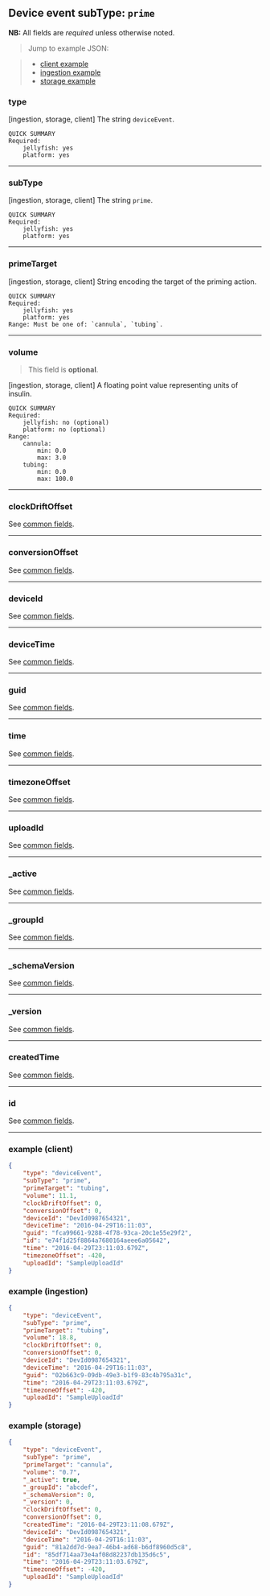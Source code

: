 ## Device event subType: `prime`

**NB:** All fields are *required* unless otherwise noted.


> Jump to example JSON:

>  - [client example](#example-client)
>  - [ingestion example](#example-ingestion)
>  - [storage example](#example-storage)


### type

[ingestion, storage, client] The string `deviceEvent`.

	QUICK SUMMARY
	Required:
		jellyfish: yes
		platform: yes
<!-- start type -->
<!-- TODO -->
<!-- end type -->

* * * * *

### subType

[ingestion, storage, client] The string `prime`.

	QUICK SUMMARY
	Required:
		jellyfish: yes
		platform: yes
<!-- start subType -->
<!-- TODO -->
<!-- end subType -->

* * * * *

### primeTarget

[ingestion, storage, client] String encoding the target of the priming action.

	QUICK SUMMARY
	Required:
		jellyfish: yes
		platform: yes
	Range: Must be one of: `cannula`, `tubing`.
<!-- start primeTarget -->
<!-- TODO -->
<!-- end primeTarget -->

* * * * *

### volume

> This field is **optional**.

[ingestion, storage, client] A floating point value representing units of insulin.

	QUICK SUMMARY
	Required:
		jellyfish: no (optional)
		platform: no (optional)
	Range:
		cannula:
			min: 0.0
			max: 3.0
		tubing:
			min: 0.0
			max: 100.0


<!-- start volume -->
<!-- TODO -->
<!-- end volume -->

* * * * *

### clockDriftOffset

See [common fields](../../common.md).

<!-- start clockDriftOffset -->
<!-- TODO -->
<!-- end clockDriftOffset -->

* * * * *

### conversionOffset

See [common fields](../../common.md).

<!-- start conversionOffset -->
<!-- TODO -->
<!-- end conversionOffset -->

* * * * *

### deviceId

See [common fields](../../common.md).

<!-- start deviceId -->
<!-- TODO -->
<!-- end deviceId -->

* * * * *

### deviceTime

See [common fields](../../common.md).

<!-- start deviceTime -->
<!-- TODO -->
<!-- end deviceTime -->

* * * * *

### guid

See [common fields](../../common.md).

<!-- start guid -->
<!-- TODO -->
<!-- end guid -->

* * * * *

### time

See [common fields](../../common.md).

<!-- start time -->
<!-- TODO -->
<!-- end time -->

* * * * *

### timezoneOffset

See [common fields](../../common.md).

<!-- start timezoneOffset -->
<!-- TODO -->
<!-- end timezoneOffset -->

* * * * *

### uploadId

See [common fields](../../common.md).

<!-- start uploadId -->
<!-- TODO -->
<!-- end uploadId -->

* * * * *

### _active

See [common fields](../../common.md).

<!-- start _active -->
<!-- TODO -->
<!-- end _active -->

* * * * *

### _groupId

See [common fields](../../common.md).

<!-- start _groupId -->
<!-- TODO -->
<!-- end _groupId -->

* * * * *

### _schemaVersion

See [common fields](../../common.md).

<!-- start _schemaVersion -->
<!-- TODO -->
<!-- end _schemaVersion -->

* * * * *

### _version

See [common fields](../../common.md).

<!-- start _version -->
<!-- TODO -->
<!-- end _version -->

* * * * *

### createdTime

See [common fields](../../common.md).

<!-- start createdTime -->
<!-- TODO -->
<!-- end createdTime -->

* * * * *

### id

See [common fields](../../common.md).

<!-- start id -->
<!-- TODO -->
<!-- end id -->

* * * * *

### example (client)

```json
{
	"type": "deviceEvent",
	"subType": "prime",
	"primeTarget": "tubing",
	"volume": 11.1,
	"clockDriftOffset": 0,
	"conversionOffset": 0,
	"deviceId": "DevId0987654321",
	"deviceTime": "2016-04-29T16:11:03",
	"guid": "fca99661-9288-4f78-93ca-20c1e55e29f2",
	"id": "e74f1d25f8864a7680164aeee6a05642",
	"time": "2016-04-29T23:11:03.679Z",
	"timezoneOffset": -420,
	"uploadId": "SampleUploadId"
}
```

### example (ingestion)

```json
{
	"type": "deviceEvent",
	"subType": "prime",
	"primeTarget": "tubing",
	"volume": 18.8,
	"clockDriftOffset": 0,
	"conversionOffset": 0,
	"deviceId": "DevId0987654321",
	"deviceTime": "2016-04-29T16:11:03",
	"guid": "02b663c9-09db-49e3-b1f9-83c4b795a31c",
	"time": "2016-04-29T23:11:03.679Z",
	"timezoneOffset": -420,
	"uploadId": "SampleUploadId"
}
```

### example (storage)

```json
{
	"type": "deviceEvent",
	"subType": "prime",
	"primeTarget": "cannula",
	"volume": "0.7",
	"_active": true,
	"_groupId": "abcdef",
	"_schemaVersion": 0,
	"_version": 0,
	"clockDriftOffset": 0,
	"conversionOffset": 0,
	"createdTime": "2016-04-29T23:11:08.679Z",
	"deviceId": "DevId0987654321",
	"deviceTime": "2016-04-29T16:11:03",
	"guid": "81a2dd7d-9ea7-46b4-ad68-b6df8960d5c8",
	"id": "85df714aa73e4af08d82237db135d6c5",
	"time": "2016-04-29T23:11:03.679Z",
	"timezoneOffset": -420,
	"uploadId": "SampleUploadId"
}
```
